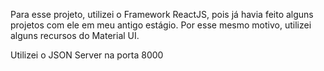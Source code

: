 Para esse projeto, utilizei o Framework ReactJS, pois já havia feito alguns projetos com ele em meu antigo estágio. Por esse mesmo motivo, utilizei alguns recursos do Material UI.

Utilizei o JSON Server na porta 8000